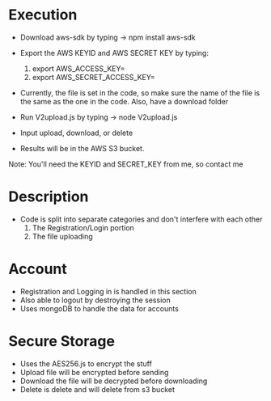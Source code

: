 # Execution

* Download aws-sdk by typing -> npm install aws-sdk
* Export the AWS KEYID and AWS SECRET KEY by typing:
  1. export AWS_ACCESS_KEY=
  2. export AWS_SECRET_ACCESS_KEY=

* Currently, the file is set in the code, so make sure the name of the file is the same as the one in the code. Also, have a download folder
* Run V2upload.js by typing -> node V2upload.js
* Input upload, download, or delete
* Results will be in the AWS S3 bucket.

Note: You'll need the KEYID and SECRET_KEY from me, so contact me

# Description 

* Code is split into separate categories and don't interfere with each other 
  1. The Registration/Login portion 
  2. The file uploading 

# Account

* Registration and Logging in is handled in this section 
* Also able to logout by destroying the session 
* Uses mongoDB to handle the data for accounts 

# Secure Storage 

* Uses the AES256.js to encrypt the stuff 
* Upload file will be encrypted before sending 
* Download the file will be decrypted before downloading 
* Delete is delete and will delete from s3 bucket 
